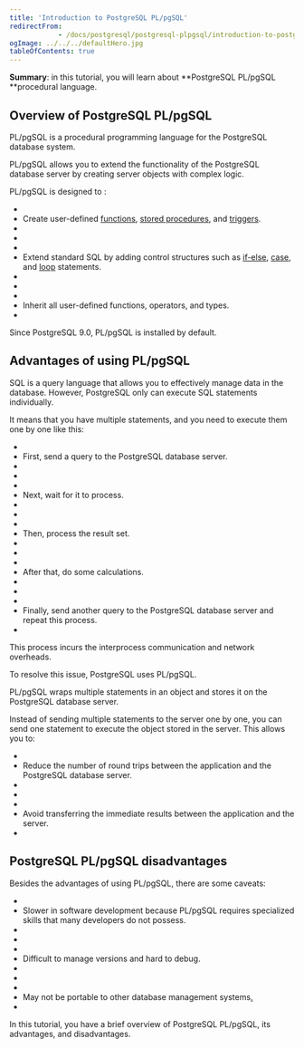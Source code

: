 ```yaml
---
title: 'Introduction to PostgreSQL PL/pgSQL'
redirectFrom: 
            - /docs/postgresql/postgresql-plpgsql/introduction-to-postgresql-stored-procedures/
ogImage: ../../../defaultHero.jpg
tableOfContents: true
---
```



**Summary**: in this tutorial, you will learn about **PostgreSQL PL/pgSQL **procedural language.





## Overview of PostgreSQL PL/pgSQL





PL/pgSQL is a procedural programming language for the PostgreSQL database system.





PL/pgSQL allows you to extend the functionality of the PostgreSQL database server by creating server objects with complex logic.





PL/pgSQL is designed to :





- 
- Create user-defined [functions](https://www.postgresqltutorial.com/postgresql-plpgsql/postgresql-create-function/), [stored procedures](https://www.postgresqltutorial.com/postgresql-plpgsql/postgresql-create-procedure/), and [triggers](https://www.postgresqltutorial.com/postgresql-triggers/).
- 
-
- 
- Extend standard SQL by adding control structures such as [if-else](https://www.postgresqltutorial.com/postgresql-plpgsql/plpgsql-if-else-statements/), [case](/docs/postgresql/postgresql-case/), and [loop](https://www.postgresqltutorial.com/postgresql-plpgsql/plpgsql-loop-statements) statements.
- 
-
- 
- Inherit all user-defined functions, operators, and types.
- 





Since PostgreSQL 9.0, PL/pgSQL is installed by default.





## Advantages of using PL/pgSQL





SQL is a query language that allows you to effectively manage data in the database. However, PostgreSQL only can execute SQL statements individually.





It means that you have multiple statements, and you need to execute them one by one like this:





- 
- First, send a query to the PostgreSQL database server.
- 
-
- 
- Next, wait for it to process.
- 
-
- 
- Then, process the result set.
- 
-
- 
- After that, do some calculations.
- 
-
- 
- Finally, send another query to the PostgreSQL database server and repeat this process.
- 





This process incurs the interprocess communication and network overheads.





To resolve this issue, PostgreSQL uses PL/pgSQL.





PL/pgSQL wraps multiple statements in an object and stores it on the PostgreSQL database server.





Instead of sending multiple statements to the server one by one, you can send one statement to execute the object stored in the server. This allows you to:





- 
- Reduce the number of round trips between the application and the PostgreSQL database server.
- 
-
- 
- Avoid transferring the immediate results between the application and the server.
- 





## PostgreSQL PL/pgSQL disadvantages





Besides the advantages of using PL/pgSQL, there are some caveats:





- 
- Slower in software development because PL/pgSQL requires specialized skills that many developers do not possess.
- 
-
- 
- Difficult to manage versions and hard to debug.
- 
-
- 
- May not be portable to other database management systems[.](http://www.mysqltutorial.org)
- 





In this tutorial, you have a brief overview of PostgreSQL PL/pgSQL, its advantages, and disadvantages.


